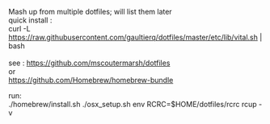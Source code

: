 Mash up from multiple dotfiles; will list them later
<br>
quick install :
<br>
curl -L https://raw.githubusercontent.com/gaultierq/dotfiles/master/etc/lib/vital.sh | bash
<br><br>
see :
https://github.com/mscoutermarsh/dotfiles
<br> or <br>
https://github.com/Homebrew/homebrew-bundle

run: <br>
./homebrew/install.sh
./osx_setup.sh
env RCRC=$HOME/dotfiles/rcrc rcup -v
